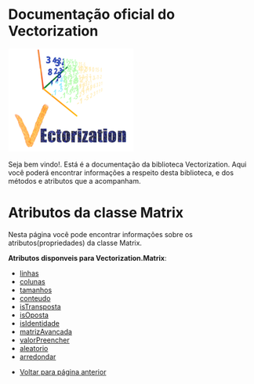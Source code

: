# Documentação oficial do Vectorization
![Logo do projeto](https://github.com/WilliamJardim/Vectorization/blob/main/imagens/logo256x256.png)

Seja bem vindo!. Está é a documentação da biblioteca Vectorization.
Aqui você poderá encontrar informações a respeito desta biblioteca, e dos métodos e atributos que a acompanham.

# Atributos da classe Matrix
Nesta página você pode encontrar informações sobre os atributos(propriedades) da classe Matrix.

**Atributos disponveis para Vectorization.Matrix**:
 - [linhas](linhas.md)
 - [colunas](colunas.md)
 - [tamanhos](tamanhos.md)
 - [conteudo](conteudo.md)
 - [isTransposta](isTransposta.md)
 - [isOposta](isOposta.md)
 - [isIdentidade](isIdentidade.md)
 - [matrizAvancada](matrizAvancada.md)
 - [valorPreencher](valorPreencher.md)
 - [aleatorio](aleatorio.md)
 - [arredondar](arredondar.md)

* [Voltar para página anterior](../page.md)